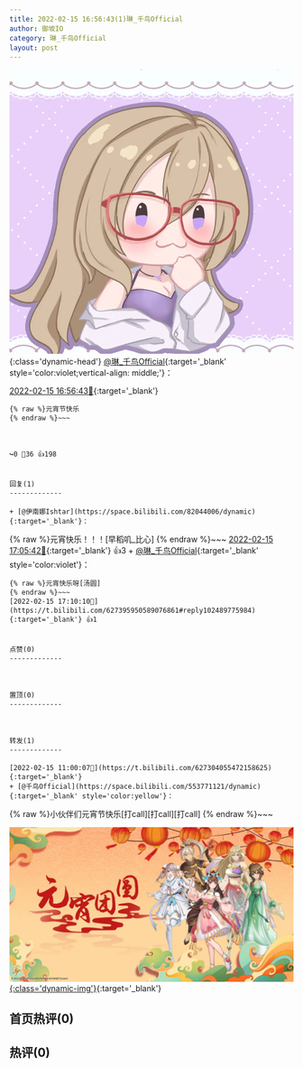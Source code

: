 ```yaml
---
title: 2022-02-15 16:56:43(1)琳_千鸟Official
author: 御坂IO
category: 琳_千鸟Official
layout: post
---
```


![img](/images/c0a88f85ebd0d056f37b114e0748e69556c8b488.jpg){:class='dynamic-head'}
[@琳_千鸟Official](https://space.bilibili.com/1620923329/dynamic){:target='_blank' style='color:violet;vertical-align: middle;'}：

[2022-02-15 16:56:43🔗](https://t.bilibili.com/627395950589076861){:target='_blank'}

~~~
{% raw %}元宵节快乐
{% endraw %}~~~



↪️0 💬36 👍198


回复(1)
-------------

+ [@伊南娜Ishtar](https://space.bilibili.com/82044006/dynamic){:target='_blank'}：
~~~
{% raw %}元宵快乐！！！[早稻叽_比心]
{% endraw %}~~~
[2022-02-15 17:05:42🔗](https://t.bilibili.com/627395950589076861#reply102489027280){:target='_blank'} 👍3
    + [@琳_千鸟Official](https://space.bilibili.com/1620923329/dynamic){:target='_blank' style='color:violet'}：
~~~
{% raw %}元宵快乐呀[汤圆]
{% endraw %}~~~
[2022-02-15 17:10:10🔗](https://t.bilibili.com/627395950589076861#reply102489775984){:target='_blank'} 👍1


点赞(0)
-------------



置顶(0)
-------------



转发(1)
-------------

[2022-02-15 11:00:07🔗](https://t.bilibili.com/627304055472158625){:target='_blank'}
+ [@千鸟Official](https://space.bilibili.com/553771121/dynamic){:target='_blank' style='color:yellow'}：
~~~
{% raw %}小伙伴们元宵节快乐[打call][打call][打call]
{% endraw %}~~~


[![img](/images/0e0d195c1bf8b7f9f8a83345aaf5c96b589e8ab5.jpg){:class='dynamic-img'}](/images/0e0d195c1bf8b7f9f8a83345aaf5c96b589e8ab5.jpg){:target='_blank'}




首页热评(0)
-------------



热评(0)
-------------



